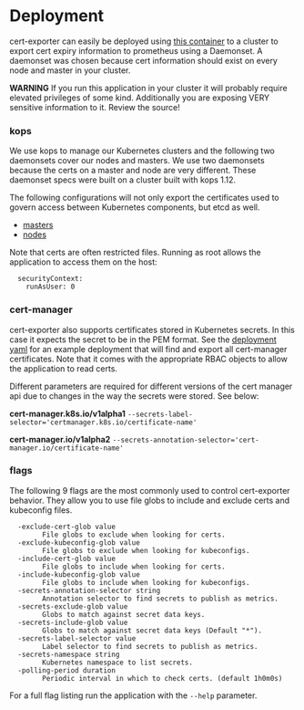 # Deployment

cert-exporter can easily be deployed using [this container](https://hub.docker.com/r/joeelliott/cert-exporter) to a cluster to export cert expiry information to prometheus using a Daemonset.  A daemonset was chosen because cert information should exist on every node and master in your cluster.

**WARNING** If you run this application in your cluster it will probably require elevated privileges of some kind.  Additionally you are exposing VERY sensitive information to it.  Review the source!

### kops

We use kops to manage our Kubernetes clusters and the following two daemonsets cover our nodes and masters.  We use two daemonsets because the certs on a master and node are very different.  These daemonset specs were built on a cluster built with kops 1.12.

The following configurations will not only export the certificates used to govern access between Kubernetes components, but etcd as well.

- [masters](./kops-masters.yaml)
- [nodes](./kops-nodes.yaml)

Note that certs are often restricted files.  Running as root allows the application to access them on the host:

```
  securityContext:
    runAsUser: 0
```

### cert-manager

cert-exporter also supports certificates stored in Kubernetes secrets.  In this case it expects the secret to be in the PEM format.  See the [deployment yaml](./cert-manager.yaml) for an example deployment that will find and export all cert-manager certificates.  Note that it comes with the appropriate RBAC objects to allow the application to read certs.

Different parameters are required for different versions of the cert manager api due to changes in the way the secrets were stored.  See below:

**cert-manager.k8s.io/v1alpha1**
`--secrets-label-selector='certmanager.k8s.io/certificate-name'`

**cert-manager.io/v1alpha2**
`--secrets-annotation-selector='cert-manager.io/certificate-name'`

### flags
The following 9 flags are the most commonly used to control cert-exporter behavior.  They allow you to use file globs to include and exclude certs and kubeconfig files.  

```
  -exclude-cert-glob value
    	File globs to exclude when looking for certs.
  -exclude-kubeconfig-glob value
    	File globs to exclude when looking for kubeconfigs.
  -include-cert-glob value
    	File globs to include when looking for certs.
  -include-kubeconfig-glob value
    	File globs to include when looking for kubeconfigs.
  -secrets-annotation-selector string
    	Annotation selector to find secrets to publish as metrics.
  -secrets-exclude-glob value
    	Globs to match against secret data keys.
  -secrets-include-glob value
    	Globs to match against secret data keys (Default "*").
  -secrets-label-selector value
    	Label selector to find secrets to publish as metrics.
  -secrets-namespace string
    	Kubernetes namespace to list secrets.
  -polling-period duration
    	Periodic interval in which to check certs. (default 1h0m0s)
```

For a full flag listing run the application with the `--help` parameter.
